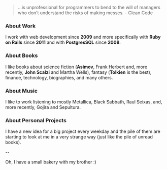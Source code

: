 >...is unprofessional for programmers to bend to the will of managers who don’t
understand the risks of making messes. - Clean Code


### About Work

I work with web development since **2009** and more specifically with **Ruby on Rails** since **2011** and with **PostgresSQL** since **2008**.

### About Books

I like books about science fiction (**Asimov**, Frank Herbert and, more recently, **John Scalzi** and Martha Wells), fantasy (**Tolkien** is the best), finance, technology, biographies, and many others.

### About Music

I like to work listening to mostly Metallica, Black Sabbath, Raul Seixas, and, more recently, Gojira and Sepultura.

### About Personal Projects

I have a new idea for a big project every weekday and the pile of them are starting to look at me in a very strange way (just like the pile of unread books).

--

Oh, I have a small bakery with my brother :)
